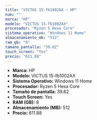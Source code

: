 ```yaml
---
title: "VICTUS 15-fb1002AX — HP"
num: ""
marca: "HP"
modelo: "VICTUS 15-fb1002AX"
procesador: "Ryzen 5 Hexa Core"
sistema_operativo: "Windows 11 Home"
almacenamiento_mb: "512"
ram_gb: "8"
tamano_pantalla: "39.62"
touch_screen: "Yes"
precio: "611.88"
---
```

<ul>
<li><strong>Marca:</strong> HP</li>
<li><strong>Modelo:</strong> VICTUS 15-fb1002AX</li>
<li><strong>Sistema Operativo:</strong> Windows 11 Home</li>
<li><strong>Procesador:</strong> Ryzen 5 Hexa Core </li>
<li><strong>Tamaño de pantalla:</strong> 39.62</li>
<li><strong>Touch Screen:</strong> Yes</li>
<li><strong>RAM (GB):</strong> 8</li>
<li><strong>Almacenamiento (MB):</strong> 512</li>
<li><strong>Precio:</strong> 611.88</li>
</ul>